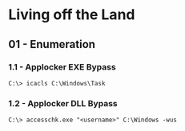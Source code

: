 # Living off the Land

## 01 - Enumeration

### 1.1 - Applocker EXE Bypass

```
C:\> icacls C:\Windows\Task
```

### 1.2 - Applocker DLL Bypass

```
C:\> accesschk.exe "<username>" C:\Windows -wus
```